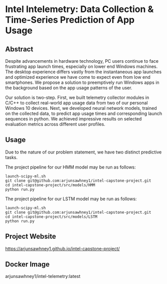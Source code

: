 # Intel Intelemetry: Data Collection & Time-Series Prediction of App Usage
## Abstract
Despite advancements in hardware technology, PC users continue to face frustrating app launch times, especially on lower end Windows machines. The desktop experience differs vastly from the instantaneous app launches and optimized experience we have come to expect even from low end smartphones. We propose a solution to preemptively run Windows apps in the background based on the app usage patterns of the user. 

Our solution is two-step. First, we built telemetry collector modules in C/C++ to collect real-world app usage data from two of our personal Windows 10 devices. Next, we developed neural network models, trained on the collected data, to predict app usage times and corresponding launch sequences in python. We achieved impressive results on selected evaluation metrics across different user profiles. 

## Usage
Due to the nature of our problem statement, we have two distinct predictive tasks.

The project pipeline for our HMM model may be run as follows:
```
launch-scipy-ml.sh
git clone git@github.com:arjunsawhney1/intel-capstone-project.git
cd intel-capstone-project/src/models/HMM
python run.py
```

The project pipeline for our LSTM model may be run as follows:
```
launch-scipy-ml.sh
git clone git@github.com:arjunsawhney1/intel-capstone-project.git
cd intel-capstone-project/src/models/LSTM
python run.py
```

## Project Website
https://arjunsawhney1.github.io/intel-capstone-project/

## Docker Image
arjunsawhney1/intel-telemetry:latest
